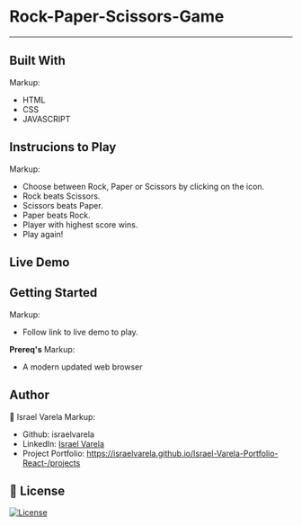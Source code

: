 # Rock-Paper-Scissors-Game
-----

Built With
-----

Markup: 

* HTML
* CSS
* JAVASCRIPT

Instrucions to Play
----
Markup:

* Choose between Rock, Paper or Scissors by clicking on the icon.
* Rock beats Scissors.
* Scissors beats Paper.
* Paper beats Rock.
* Player with highest score wins.
* Play again!

Live Demo
----


Getting Started
----
Markup:
* Follow link to live demo to play.

**Prereq's**
Markup:
* A modern updated web browser

Author
----
👤 Israel Varela
Markup:
* Github: israelvarela
* LinkedIn: [Israel Varela](https://www.linkedin.com/in/israelrvarela/)
* Project Portfolio: https://israelvarela.github.io/Israel-Varela-Portfolio-React-/projects

📝 License
----
[![License](https://img.shields.io/badge/License-Apache_2.0-blue.svg)](https://opensource.org/licenses/Apache-2.0)